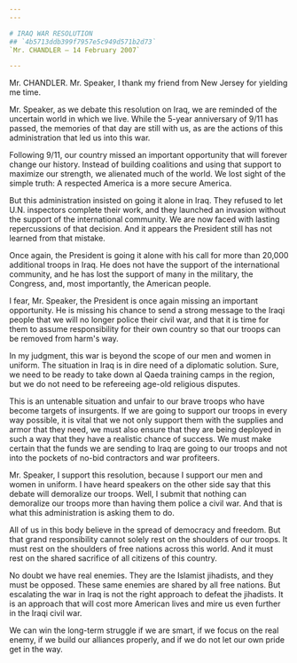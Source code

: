 ```yaml
---
---

# IRAQ WAR RESOLUTION
## `4b5713ddb399f7957e5c949d571b2d73`
`Mr. CHANDLER — 14 February 2007`

---
```



Mr. CHANDLER. Mr. Speaker, I thank my friend from New Jersey for 
yielding me time.

Mr. Speaker, as we debate this resolution on Iraq, we are reminded of 
the uncertain world in which we live. While the 5-year anniversary of 
9/11 has passed, the memories of that day are still with us, as are the 
actions of this administration that led us into this war.

Following 9/11, our country missed an important opportunity that will 
forever change our history. Instead of building coalitions and using 
that support to maximize our strength, we alienated much of the world. 
We lost sight of the simple truth: A respected America is a more secure 
America.

But this administration insisted on going it alone in Iraq. They 
refused to let U.N. inspectors complete their work, and they launched 
an invasion without the support of the international community. We are 
now faced with lasting repercussions of that decision. And it appears 
the President still has not learned from that mistake.

Once again, the President is going it alone with his call for more 
than 20,000 additional troops in Iraq. He does not have the support of 
the international community, and he has lost the support of many in the 
military, the Congress, and, most importantly, the American people.

I fear, Mr. Speaker, the President is once again missing an important 
opportunity. He is missing his chance to send a strong message to the 
Iraqi people that we will no longer police their civil war, and that it 
is time for them to assume responsibility for their own country so that 
our troops can be removed from harm's way.

In my judgment, this war is beyond the scope of our men and women in 
uniform. The situation in Iraq is in dire need of a diplomatic 
solution. Sure, we need to be ready to take down al Qaeda training 
camps in the region, but we do not need to be refereeing age-old 
religious disputes.

This is an untenable situation and unfair to our brave troops who 
have become targets of insurgents. If we are going to support our 
troops in every way possible, it is vital that we not only support them 
with the supplies and armor that they need, we must also ensure that 
they are being deployed in such a way that they have a realistic chance 
of success. We must make certain that the funds we are sending to Iraq 
are going to our troops and not into the pockets of no-bid contractors 
and war profiteers.

Mr. Speaker, I support this resolution, because I support our men and 
women in uniform. I have heard speakers on the other side say that this 
debate will demoralize our troops. Well, I submit that nothing can 
demoralize our troops more than having them police a civil war. And 
that is what this administration is asking them to do.

All of us in this body believe in the spread of democracy and 
freedom. But that grand responsibility cannot solely rest on the 
shoulders of our troops. It must rest on the shoulders of free nations 
across this world. And it must rest on the shared sacrifice of all 
citizens of this country.

No doubt we have real enemies. They are the Islamist jihadists, and 
they must be opposed. These same enemies are shared by all free 
nations. But escalating the war in Iraq is not the right approach to 
defeat the jihadists. It is an approach that will cost more American 
lives and mire us even further in the Iraqi civil war.

We can win the long-term struggle if we are smart, if we focus on the 
real enemy, if we build our alliances properly, and if we do not let 
our own pride get in the way.